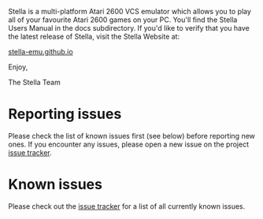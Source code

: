 Stella is a multi-platform Atari 2600 VCS emulator which allows you to
play all of your favourite Atari 2600 games on your PC.  You'll find the
Stella Users Manual in the docs subdirectory.  If you'd like to verify
that you have the latest release of Stella, visit the Stella Website at:

  [stella-emu.github.io](https://stella-emu.github.io)

Enjoy,

The Stella Team

# Reporting issues

Please check the list of known issues first (see below) before reporting new ones.
If you encounter any issues, please open a new issue on the project
[issue tracker](https://github.com/stella-emu/stella/issues).

# Known issues

Please check out the [issue tracker](https://github.com/stella-emu/stella/issues) for
a list of all currently known issues.
